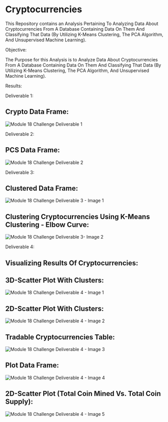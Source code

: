 # Cryptocurrencies


This Repository contains an Analysis Pertaining To Analyzing Data About Cryptocurrencies From A Database Containing Data On Them And Classifying That Data (By Utilizing K-Means Clustering, The PCA Algorithm, And Unsupervised Machine Learning).


Objective:

The Purpose for this Analysis is to Analyze Data About Cryptocurrencies From A Database Containing Data On Them And Classifying That Data (By Utilizing K-Means Clustering, The PCA Algorithm, And Unsupervised Machine Learning).



Results:


Deliverable 1:


## Crypto Data Frame:


![Module 18 Challenge Deliverable 1  ](https://user-images.githubusercontent.com/80506578/191065734-3d73d09e-9d52-4f45-b62a-d21ffec4cb0e.png)



Deliverable 2:



## PCS Data Frame:


![Module 18 Challenge Deliverable 2  ](https://user-images.githubusercontent.com/80506578/191066169-1d668d8b-e51c-4f47-92c7-4fffb75e33cd.png)



Deliverable 3:


## Clustered Data Frame:


![Module 18 Challenge Deliverable 3 - Image 1](https://user-images.githubusercontent.com/80506578/191066644-fc5fcbc5-7f31-4c7e-bb73-1ac977475401.png)



## Clustering Cryptocurrencies Using K-Means Clustering - Elbow Curve:


![Module 18 Challenge Deliverable 3- Image 2](https://user-images.githubusercontent.com/80506578/191067027-5438fdf5-444c-4f12-8bfb-8d1d2279c892.png)



Deliverable 4: 


## Visualizing Results Of Cryptocurrencies: 


## 3D-Scatter Plot With Clusters:


![Module 18 Challenge Deliverable 4 - Image 1](https://user-images.githubusercontent.com/80506578/191067788-4680680f-df11-4815-ab64-9992f4dd84af.png)



## 2D-Scatter Plot With Clusters:


![Module 18 Challenge Deliverable 4 - Image 2](https://user-images.githubusercontent.com/80506578/191068022-3ee71ccc-d418-460c-bf45-815dfe53fc05.png)



## Tradable Cryptocurrencies Table:


![Module 18 Challenge Deliverable 4 - Image 3](https://user-images.githubusercontent.com/80506578/191068246-1e40791e-0e6c-4fd3-9c23-752aad5afa70.png)



## Plot Data Frame:


![Module 18 Challenge Deliverable 4 - Image 4](https://user-images.githubusercontent.com/80506578/191068663-01fe2383-485c-4690-bfa3-f9c8cdcf8383.png)



## 2D-Scatter Plot (Total Coin Mined Vs. Total Coin Supply):


![Module 18 Challenge Deliverable 4 - Image 5](https://user-images.githubusercontent.com/80506578/191068934-39cc7ec6-29f6-4de1-a24e-faeac8c7dbc7.png)





